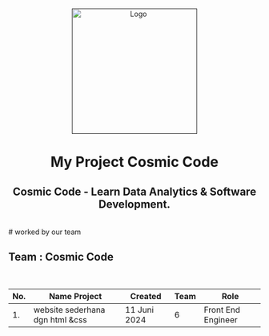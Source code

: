 <br />
<p align="center">
  <a href="">
    <img src="https://static.vecteezy.com/system/resources/thumbnails/006/639/377/small_2x/solar-system-icon-illustration-free-vector.jpg" width='250dp' alt="Logo" >
  </a>

  <h1 align="center">My Project Cosmic Code</h1>
  <h2 align="center">
  Cosmic Code - Learn Data Analytics & Software Development.</h2> 
</p>
<br>
# worked by our team

## Team  : Cosmic Code

<br>

| No.| Name Project                            | Created     | Team        |    Role           |
|----| -------------------------------------   | ----------- | ----------- | ------------------|
|1.  | website sederhana dgn html &css         | 11 Juni 2024| 6           | Front End Engineer|




<br>
